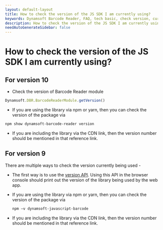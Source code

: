 ```yaml
---
layout: default-layout
title: How to check the version of the JS SDK I am currently using?
keywords: Dynamsoft Barcode Reader, FAQ, tech basic, check version, current version
description: How to check the version of the JS SDK I am currently using?
needAutoGenerateSidebar: false
---
```


# How to check the version of the JS SDK I am currently using?

## For version 10
- Check the version of Barcode Reader module
```javascript
Dynamsoft.DBR.BarcodeReaderModule.getVersion()
```
- If you are using the library via npm or yarn, then you can check the version of the package via
```bash
npm show dynamsoft-barcode-reader version
```
- If you are including the library via the CDN link, then the version number should be mentioned in that reference link.


## For version 9
There are multiple ways to check the version currently being used -

- The first way is to use the [version API](https://www.dynamsoft.com/barcode-reader/programming/javascript/api-reference/InitializationControl.html?ver=latest#version). Using this API in the browser console should print out the version of the library being used by the web app.
- If you are using the library via npm or yarn, then you can check the version of the package via

    ```bash
    npm –v dynamsoft-javascript-barcode
    ```

- If you are including the library via the CDN link, then the version number should be mentioned in that reference link.
